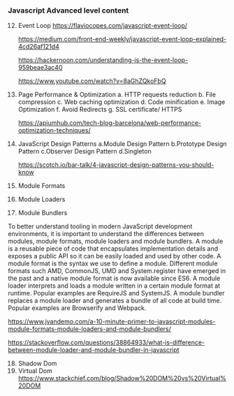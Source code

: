### Javascript Advanced level content
12. Event Loop
    https://flaviocopes.com/javascript-event-loop/

    https://medium.com/front-end-weekly/javascript-event-loop-explained-4cd26af121d4

    https://hackernoon.com/understanding-js-the-event-loop-959beae3ac40

    https://www.youtube.com/watch?v=8aGhZQkoFbQ

13. Page Performance & Optimization
    a. HTTP requests reduction
    b. File compression
    c. Web caching optimization
    d. Code minification
    e. Image Optimization 
    f. Avoid Redirects
    g. SSL certificate/ HTTPS

    https://apiumhub.com/tech-blog-barcelona/web-performance-optimization-techniques/

14. JavaScript Design Patterns
    a.Module Design Pattern
    b.Prototype Design Pattern
    c.Observer Design Pattern
    d.Singleton

    https://scotch.io/bar-talk/4-javascript-design-patterns-you-should-know


15. Module Formats
16. Module Loaders
17. Module Bundlers

To better understand tooling in modern JavaScript development environments, it is important to understand the differences between modules,
module formats, module loaders and module bundlers.
A module is a reusable piece of code that encapsulates implementation details and exposes a public API so it can be easily loaded and used
by other code.
A module format is the syntax we use to define a module. Different module formats such AMD, CommonJS, UMD and System.register 
have emerged in the past and a native module format is now available since ES6.
A module loader interprets and loads a module written in a certain module format at runtime. Popular examples are RequireJS and SystemJS.
A module bundler replaces a module loader and generates a bundle of all code at build time. Popular examples are Browserify and Webpack.

https://www.jvandemo.com/a-10-minute-primer-to-javascript-modules-module-formats-module-loaders-and-module-bundlers/

https://stackoverflow.com/questions/38864933/what-is-difference-between-module-loader-and-module-bundler-in-javascript

18. Shadow Dom
19. Virtual Dom
https://www.stackchief.com/blog/Shadow%20DOM%20vs%20Virtual%20DOM